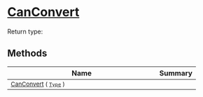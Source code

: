 # [CanConvert](./DistanceFunctionJsonConverter-100664042.md)


Return type:
## Methods

| Name | Summary | 
| --- | --- | 
| <sub>[CanConvert](./DistanceFunctionJsonConverter-100664042.md) ( [`Type`](https://docs.microsoft.com/en-us/dotnet/api/System.Type) )</sub><img width=200/>| <sub></sub>| <br>


